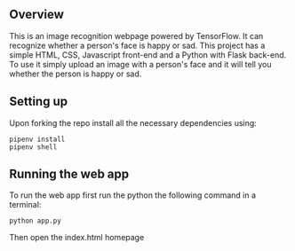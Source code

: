 ## Overview
This is an image recognition webpage powered by TensorFlow. It can recognize whether a person's face is happy or sad. This project has a simple HTML, CSS, Javascript front-end and a Python with Flask back-end. To use it simply upload an image with a person's face and it will tell you whether the person is happy or sad.

## Setting up
Upon forking the repo install all the necessary dependencies using:
```
pipenv install
pipenv shell
```
## Running the web app
To run the web app first run the python the following command in a terminal:
```
python app.py
```
Then open the index.html homepage